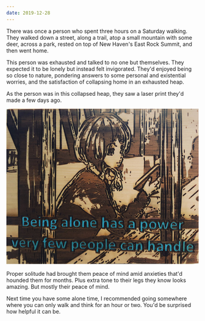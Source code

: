 ```yaml
---
date: 2019-12-28
---
```


There was once a person who spent three hours on a Saturday walking. They walked down a street, along a trail, atop a small mountain with some deer, across a park, rested on top of New Haven's East Rock Summit, and then went home.

This person was exhausted and talked to no one but themselves. They expected it to be lonely but instead felt invigorated. They'd enjoyed being so close to nature, pondering answers to some personal and existential worries, and the satisfaction of collapsing home in an exhausted heap.

As the person was in this collapsed heap, they saw a laser print they'd made a few days ago.

![""](/assets/images/notes/woodcut_power_alone.jpg)

Proper solitude had brought them peace of mind amid anxieties that'd hounded them for months. Plus extra tone to their legs they know looks amazing. But mostly their peace of mind.

Next time you have some alone time, I recommended going somewhere where you can only walk and think for an hour or two. You'd be surprised how helpful it can be.

